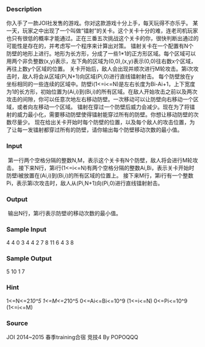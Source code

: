 
### Description

你入手了一款JOI社发售的游戏。你对这款游戏十分上手，每天玩得不亦乐乎。
某一天，玩家之中出现了一个叫做“镭射”的关卡。这个关卡十分的难，连老司机玩家也只有很低的概率才能通过。正在三番五次挑战这个关卡的你，很快判断出通过的可能性是存在的，并考虑写一个程序来计算出对策。
镭射关卡在一个配置有N个防壁的地形上进行。地形为长方形，分成了一些1*1的正方形区域。每个区域可以用两个非负整数(x,y)表示，左下角的区域为(0,0),(x,y)表示(0,0)往右数x个区域，再往上数y个区域的位置。
关卡开始后，敌人会出现并顺次进行M轮攻击。第i次攻击时，敌人将会从区域(Pi,N+1)向区域(Pi,0)进行直线镭射射击。
每个防壁放在y坐标相同的一些连续的区域中。防壁i(1<=i<=N)是左右长度为Bi-Ai+1，上下宽度为1的长方形，初始位置为(Ai,i)到(Bi,i)的所有区域。在敌人开始攻击之前以及两次攻击的间隙，你可以任意次地左右移动防壁。一次移动可以让防壁向右移动一个区域，或者向左移动一个区域。
镭射在穿过一个防壁后威力会减少。现在为了将镭射的威力最小化，需要移动防壁使得镭射能穿过所有的防壁。你想让移动防壁的次数尽量少。
现在给出关卡开始时每个防壁的位置，以及每个敌人的攻击位置，为了让每一发镭射都穿过所有的防壁，请你输出每个防壁移动次数的最小值。


### Input
 第一行两个空格分隔的整数N,M，表示这个关卡有N个防壁，敌人将会进行M轮攻击。
接下来N行，第i行(1<=i<=N)有两个空格分隔的整数Ai,Bi，表示关卡开始时防壁i被放置在(Ai,i)到(Bi,i)的所有区域的位置上。
接下来M行，第i行有一个整数Pi，表示第i次攻击时，敌人从(Pi,N+1)向(Pi,0)进行直线镭射射击。
### Output
 输出N行，第i行表示防壁i的移动次数的最小值。
### Sample Input
4 4
0 3
4 4
2 7
8 11
6
4
3
8

### Sample Output
5
10
1
7
### Hint
1<=N<=2*10^5
1<=M<=2*10^5
0<=Ai<=Bi<=10^9 (1<=i<=N)
0<=Pi<=10^9 (1<=i<=M)
### Source
JOI 2014~2015 春季training合宿 竞技4 By POPOQQQ
